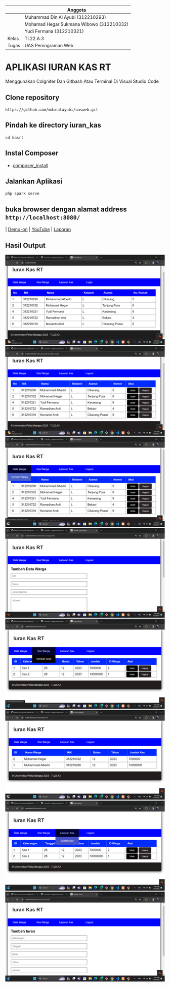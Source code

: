 |       | Anggota |
| ----------- | ----------- |
|       | Muhammad Din Al Ayubi (312210293) |
|       | Mohamad Hegar Sukmana Wibowo (312210332) |
|       | Yudi Fermana (312210321) |
| Kelas   | TI.22.A.3        |
| Tugas   | UAS Pemograman Web        |

# APLIKASI IURAN KAS RT
Menggunakan CoIgniter Dan Gitbash Atau Terminal Di Visual Studio Code
## Clone repository
```
https://github.com/mdinalayubi/uasweb.git
```
## Pindah ke directory iuran_kas
```
cd kasrt
```
## Instal Composer
* [composer_install](https://getcomposer.org/Composer-Setup.exe)
## Jalankan Aplikasi
```
php spark serve
```
## buka browser dengan alamat address ```http://localhost:8080/```
| [Demo-on](https://mdinalayubi.000webhostapp.com/) | [YouTube](https://youtu.be/lcaYCRReqBY) | [Laporan](https://drive.google.com/drive/folders/1amnZaZc-E97ImFf4qwkIFln4yH0ZySQy?usp=drive_link)
## Hasil Output
![gambar](imguas/utama.png)
![gambar](imguas/login.png)
![gambar](imguas/datawarga.png)
![gambar](imguas/tambahwarga.png)
![gambar](imguas/kaswarga.png)
![gambar](imguas/jumlahkas.png)
![gambar](imguas/laporankas.png)
![gambar](imguas/tambahiuran.png)
